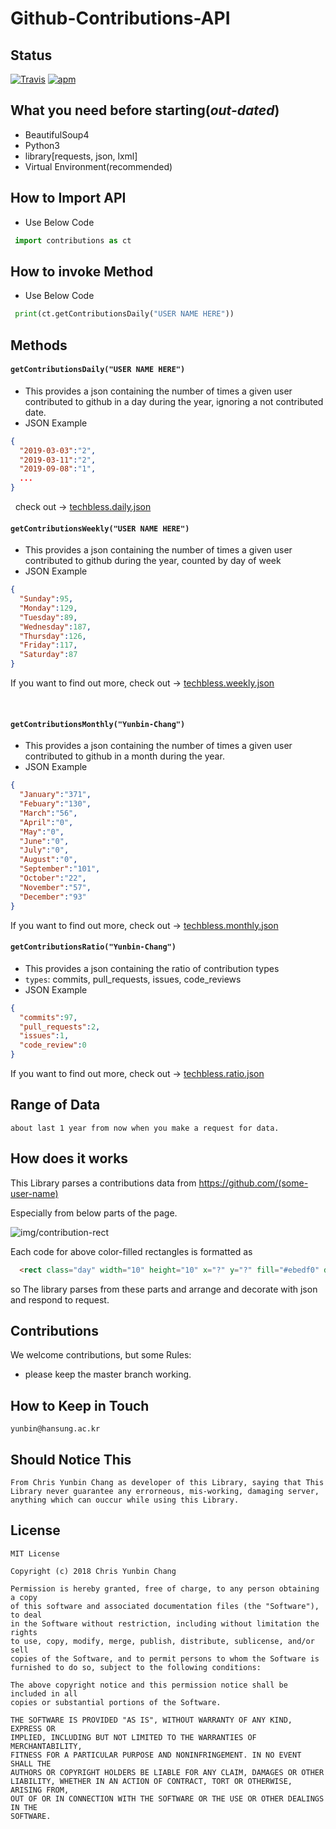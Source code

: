 # Github-Contributions-API

## Status

[![Travis](https://img.shields.io/jenkins/s/https/jenkins.qa.ubuntu.com/view/Precise/view/All%20Precise/job/precise-desktop-amd64_default.svg)]() [![apm](https://img.shields.io/apm/l/vim-mode.svg)]()


## What you need before starting(_out-dated_)

  * BeautifulSoup4
  * Python3  
  * library[requests, json, lxml]   
  * Virtual Environment(recommended)

	
## How to Import API
  * Use Below Code
   ```python
    import contributions as ct
   ```
   
## How to invoke Method
  * Use Below Code
   ```python
    print(ct.getContributionsDaily("USER NAME HERE"))
   ```
   
## Methods

  #### `getContributionsDaily("USER NAME HERE")`
  * This provides a json containing the number of times a given user contributed to github in a day during the year, ignoring a not contributed date.
  * JSON Example
  
   ```json
   {
     "2019-03-03":"2",
     "2019-03-11":"2",
     "2019-09-08":"1",
     ...
   }

   ```
   check out -> [techbless.daily.json](https://github.com/Yunbin-Chang/Github-Contributions-API/blob/master/sample-json/techbless.daily.json)
     
  #### `getContributionsWeekly("USER NAME HERE")`
  * This provides a json containing the number of times a given user contributed to github during the year, counted by day of week
  * JSON Example
    
  ```json
  {
    "Sunday":95,
    "Monday":129,
    "Tuesday":89,
    "Wednesday":187,
    "Thursday":126,
    "Friday":117,
    "Saturday":87
  }
  ```
  If you want to find out more, check out -> [techbless.weekly.json](https://github.com/Yunbin-Chang/Github-Contributions-API/blob/master/sample-json/techbless.weekly.json)
    
  
  #### `getContributionsMonthly("Yunbin-Chang")`

  * This provides a json containing the number of times a given user contributed to github in a month during the year.
  * JSON Example
  
  ```json
  {
    "January":"371",
    "Febuary":"130",
    "March":"56",
    "April":"0",
    "May":"0",
    "June":"0",
    "July":"0",
    "August":"0",
    "September":"101",
    "October":"22",
    "November":"57",
    "December":"93"
  }
  ```
    
 If you want to find out more, check out -> [techbless.monthly.json](https://github.com/Yunbin-Chang/Github-Contributions-API/blob/master/sample-json/techbless.monthly.json)
 
 
  #### `getContributionsRatio("Yunbin-Chang")`

  * This provides a json containing the ratio of contribution types   
  * `types`: commits, pull_requests, issues, code_reviews
  * JSON Example
  
  ```json
  {
    "commits":97,
    "pull_requests":2,
    "issues":1,
    "code_review":0
  }
  ```
    
 If you want to find out more, check out -> [techbless.ratio.json](https://github.com/Yunbin-Chang/Github-Contributions-API/blob/master/sample-json/techbless.ratio.json)
 
 

## Range of Data

	about last 1 year from now when you make a request for data.
  
  
## How does it works

  This Library parses a contributions data from https://github.com/(some-user-name)

  Especially from below parts of the page.

![img/contribution-rect](https://github.com/Yunbin-Chang/Github-Contributions-API/blob/master/img/contribution-rects.PNG)

  Each code for above color-filled rectangles is formatted as

  ```html
    <rect class="day" width="10" height="10" x="?" y="?" fill="#ebedf0" data-count="<counting>" data-date="yyyy-mm-dd"/>
  ```

  so The library parses from these parts and arrange and decorate with json and respond to request.


## Contributions

  We welcome contributions, but some Rules:
  
   * please keep the master branch working.

## How to Keep in Touch

	yunbin@hansung.ac.kr
	
## Should Notice This

	From Chris Yunbin Chang as developer of this Library, saying that This Library never guarantee any errorneous, mis-working, damaging server, anything which can ouccur while using this Library.

## License

	MIT License

	Copyright (c) 2018 Chris Yunbin Chang

	Permission is hereby granted, free of charge, to any person obtaining a copy
	of this software and associated documentation files (the "Software"), to deal
	in the Software without restriction, including without limitation the rights
	to use, copy, modify, merge, publish, distribute, sublicense, and/or sell
	copies of the Software, and to permit persons to whom the Software is
	furnished to do so, subject to the following conditions:

	The above copyright notice and this permission notice shall be included in all
	copies or substantial portions of the Software.

	THE SOFTWARE IS PROVIDED "AS IS", WITHOUT WARRANTY OF ANY KIND, EXPRESS OR
	IMPLIED, INCLUDING BUT NOT LIMITED TO THE WARRANTIES OF MERCHANTABILITY,
	FITNESS FOR A PARTICULAR PURPOSE AND NONINFRINGEMENT. IN NO EVENT SHALL THE
	AUTHORS OR COPYRIGHT HOLDERS BE LIABLE FOR ANY CLAIM, DAMAGES OR OTHER
	LIABILITY, WHETHER IN AN ACTION OF CONTRACT, TORT OR OTHERWISE, ARISING FROM,
	OUT OF OR IN CONNECTION WITH THE SOFTWARE OR THE USE OR OTHER DEALINGS IN THE
	SOFTWARE.
